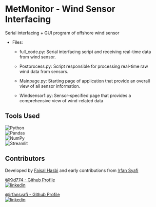 
# MetMonitor - Wind Sensor Interfacing
Serial interfacing + GUI program of offshore wind sensor

- Files:
    - full_code.py: Serial interfacing script and receiving real-time data from wind sensor.

    - Postprocess.py: Script responsible for processing real-time raw wind data from sensors.

    - Mainpage.py: Starting page of application that provide an overall view of all sensor information. 

    - Windsensor1.py: Sensor-specified page that provides a comprehensive view of wind-related data

## Tools Used

![Python](https://img.shields.io/badge/python-3670A0?style=for-the-badge&logo=python&logoColor=ffdd54)<br>
![Pandas](https://img.shields.io/badge/pandas-%23150458.svg?style=for-the-badge&logo=pandas&logoColor=white)<br>
![NumPy](https://img.shields.io/badge/numpy-%23013243.svg?style=for-the-badge&logo=numpy&logoColor=white)<br>
![Streamlit](https://img.shields.io/badge/Streamlit-FF4B4B?style=for-the-badge&logo=Streamlit&logoColor=white)

## Contributors

Developed by [Faisal Hasbi](https://www.linkedin.com/in/faisal-hasbi-032b31248/) and early contributions from [Irfan Syafi](https://www.linkedin.com/in/irfan-syafi/)

[@Kid774 - Github Profile](https://github.com/Kid7744)<br>
[![linkedin](https://img.shields.io/badge/linkedin-0A66C2?style=for-the-badge&logo=linkedin&logoColor=white)](https://www.linkedin.com/in/faisal-hasbi-032b31248/)

[@irfansyafi - Github Profile](https://github.com/irfansyafi)<br>
[![linkedin](https://img.shields.io/badge/linkedin-0A66C2?style=for-the-badge&logo=linkedin&logoColor=white)](https://www.linkedin.com/in/irfan-syafi/)
